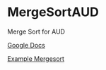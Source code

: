 # MergeSortAUD
Merge Sort for AUD

[Google Docs](https://docs.google.com/document/d/14Pp1tDnIrcvGr86o2oDqx_SP0KlCOvp0i903txoLkc8/edit?usp=sharing)

<a href="https://cdn.journaldev.com/wp-content/uploads/2019/07/MergeSort.png" target:_blank>Example Mergesort</a>
